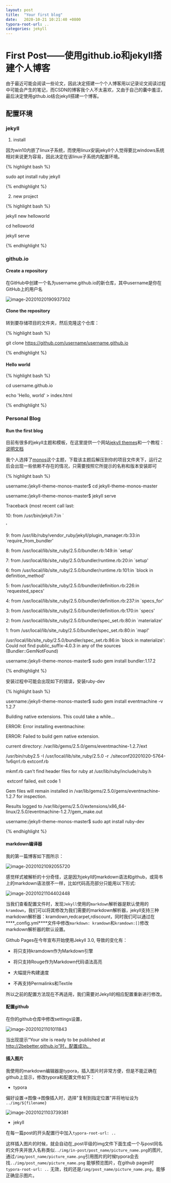 ```yaml
---
layout: post
title:  "Your first blog"
date:   2020-10-21 10:21:40 +0800
typora-root-url: ..
categories: jekyll
---
```


# First Post——使用github.io和jekyll搭建个人博客

由于最近可能会阅读一些论文，因此决定搭建一个个人博客用以记录论文阅读过程中可能会产生的笔记，而CSDN的博客我个人不太喜欢，又由于自己的囊中羞涩，最后决定使用github.io结合jekyll搭建一个博客。

## 配置环境

### jekyll

1. install

因为win10内嵌了linux子系统，而使用linux安装jekyll个人觉得要比windows系统相对来说更为容易，因此决定在该linux子系统内配置环境。

{% highlight bash %}

sudo apt install ruby jekyll

{% endhighlight %}

2. new project

{% highlight bash %}

jekyll new helloworld

cd helloworld

jekyll serve

{% endhighlight %}

### github.io

#### Create a repository

在GitHub中创建一个名为username.github.io的新仓库，其中username是你在GitHub上的用户名

![image-20201020190937302](/img/2020-10-21-personal-blog/image-20201020190937302.png)

#### Clone the repository

转到要存储项目的文件夹，然后克隆这个仓库：

{% highlight bash %}

git clone https://github.com/username/username.github.io

{% endhighlight %}

#### Hello world

{% highlight bash %}

cd username.github.io

echo 'Hello, world' > index.html

{% endhighlight %}

### Personal Blog

#### Run the first blog

目前有很多的jekyll主题和模板，在这里提供一个网站[jekyll themes](http://jekyllthemes.org/)和一个教程：[说明文档](https://github.com/Huxpro/huxpro.github.io/blob/master/_doc/README.zh.md)

我个人选择了[monos](http://jekyllthemes.org/themes/monos/)这个主题，下载该主题后解压到你的项目文件夹下，运行之后会出现一些依赖不存在的情况，只需要按照它所提示的名称和版本安装即可

{% highlight bash %}

username:/jekyll-theme-monos-master$ cd jekyll-theme-monos-master

username:/jekyll-theme-monos-master$ jekyll serve

Traceback (most recent call last:

  10: from /usr/bin/jekyll:7:in `<main>'

  9: from /usr/lib/ruby/vendor_ruby/jekyll/plugin_manager.rb:33:in `require_from_bundler'

  8: from /usr/local/lib/site_ruby/2.5.0/bundler.rb:149:in `setup'

  7: from /usr/local/lib/site_ruby/2.5.0/bundler/runtime.rb:20:in `setup'

  6: from /usr/local/lib/site_ruby/2.5.0/bundler/runtime.rb:101:in `block in definition_method'

  5: from /usr/local/lib/site_ruby/2.5.0/bundler/definition.rb:226:in `requested_specs'

  4: from /usr/local/lib/site_ruby/2.5.0/bundler/definition.rb:237:in `specs_for'

  3: from /usr/local/lib/site_ruby/2.5.0/bundler/definition.rb:170:in `specs'

  2: from /usr/local/lib/site_ruby/2.5.0/bundler/spec_set.rb:80:in `materialize'

  1: from /usr/local/lib/site_ruby/2.5.0/bundler/spec_set.rb:80:in `map!'

/usr/local/lib/site_ruby/2.5.0/bundler/spec_set.rb:86:in `block in materialize': Could not find public_suffix-4.0.3 in any of the sources (Bundler::GemNotFound)

username:/jekyll-theme-monos-master$ sudo gem install bundler:1.17.2

{% endhighlight %}

安装过程中可能会出现如下的错误，安装ruby-dev

{% highlight bash %}

username:/jekyll-theme-monos-master$ sudo gem install eventmachine -v 1.2.7

Building native extensions. This could take a while...               

ERROR: Error installing eventmachine:

  ERROR: Failed to build gem native extension.

current directory: /var/lib/gems/2.5.0/gems/eventmachine-1.2.7/ext

/usr/bin/ruby2.5 -I /usr/local/lib/site_ruby/2.5.0 -r ./siteconf20201020-5764-1v6qrrl.rb extconf.rb  

mkmf.rb can't find header files for ruby at /usr/lib/ruby/include/ruby.h

​    extconf failed, exit code 1

Gem files will remain installed in /var/lib/gems/2.5.0/gems/eventmachine-1.2.7 for inspection.   

Results logged to /var/lib/gems/2.5.0/extensions/x86_64-linux/2.5.0/eventmachine-1.2.7/gem_make.out 

username:/jekyll-theme-monos-master$ sudo apt install ruby-dev

{% endhighlight %}

#### markdown编译器

我的第一篇博客如下图所示：

![image-20201021092055720](/img/2020-10-21-personal-blog/image-20201021092055720.png)

感觉样式被解析的十分奇怪，这是因为jekyll的markdown语法和github，或简书上的markdown语法很不一样，比如代码高亮部分只能用以下形式:

![image-20201021104402448](/img/2020-10-21-personal-blog/image-20201021104402448.png)

当我们查看配置文件时，发现`Jekyll`使用的`markdown`解析器是默认使用的`kramdown`，我们可以将其修改为我们需要的markdown解析器，jekyll支持三种markdown解析器：kramdown,redcarpet,rdiscount，同时我们可以通过在***\*_config.yml\****文件中修改`markdown: kramdown`和`kramdown:[]`修改markdown解析器的默认设置。

Github Pages在今年宣布开始使用Jekyll 3.0, 导致的变化有：

* 将只支持kramdown作为Markdown引擎

* 将只支持Rouge作为Markdown代码语法高亮

* 大幅提升构建速度

* 不再支持Permalinks和Textile

所以之前的配置方法现在不再适用，我们需要对Jekyll的相应配置重新进行修改。



#### 配置github

在你的github仓库中修改settings设置，

![image-20201021101011843](/img/2020-10-21-personal-blog/image-20201021101011843.png)

当出现提示“Your site is ready to be published at http://2bebetter.github.io”时，配置成功。

#### 插入图片

我使用的markdown编辑器是typora，插入图片时非常方便，但是不能正确在github上显示，修改typora和配置文件如下：

* typora 

偏好设置->图像->图像插入时，选择"复制到指定位置"并将地址设为 `../img/${filename}`

![image-20201021103739381](/img/2020-10-21-personal-blog/image-20201021103739381.png)

* jekyll

在每一篇post的开头配置行中加入`typora-root-url: ..`

这样插入图片的时候，就会自动在_post平级的img文件下面生成一个与post同名的文件夹并放入名称类似`../img/in-post/post_name/picture_name.png`的图片,通过`/img/post_name/picture_name.png`引用图片的时候typora会去找`../img/post_name/picture_name.png` 能够预览图片，在github pages时`typora-root-url: ..` 无效，找的还是`/img/post_name/picture_name.png`，能够正确显示图片。

